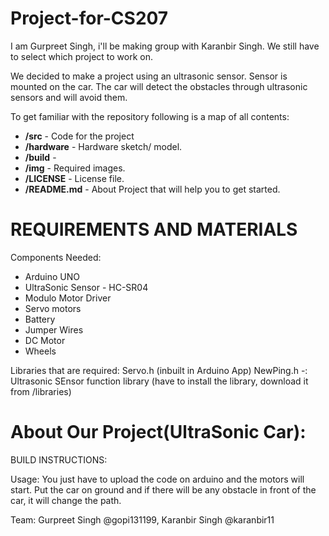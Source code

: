 # Project-for-CS207
I am Gurpreet Singh, i'll be making group with Karanbir Singh. We still have to select which project to work on.

We decided to make a project using an ultrasonic sensor. Sensor is mounted on the car. The car will detect the obstacles through ultrasonic sensors and will avoid them.

To get familiar with the repository following is a map of all contents:
  * **/src** - Code for the project
  * **/hardware** - Hardware sketch/ model.
  * **/build** -
  * **/img** - Required images.
  * **/LICENSE** - License file.
  * **/README.md** - About Project that will help you to get started.

**REQUIREMENTS AND MATERIALS**
===============================

Components Needed:
 * Arduino UNO
 * UltraSonic Sensor - HC-SR04
 * Modulo Motor Driver
 * Servo motors
 * Battery
 * Jumper Wires
 * DC Motor
 * Wheels
  
 Libraries that are required:
  Servo.h (inbuilt in Arduino App)
  NewPing.h -: Ultrasonic SEnsor function library (have to install the library, download it from /libraries)
  
**About Our Project(UltraSonic Car):**
======================================

 BUILD INSTRUCTIONS:
 
 
 Usage:
  You just have to upload the code on arduino and the motors will start. Put the car on ground and if
  there will be any obstacle in front of the car, it will change the path.
  



Team:
  Gurpreet Singh @gopi131199,
  Karanbir Singh @karanbir11
